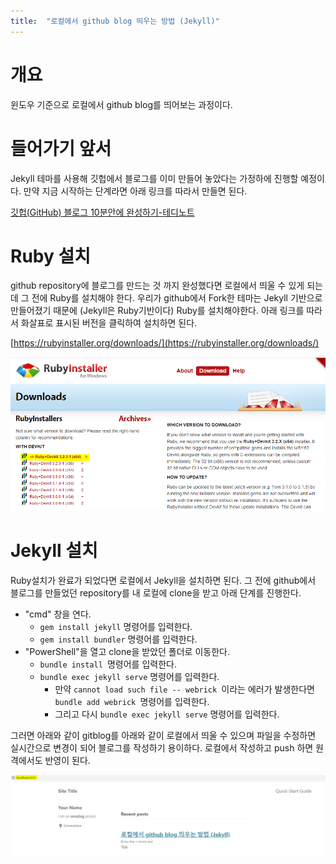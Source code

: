 ```yaml
---
title:  "로컬에서 github blog 띄우는 방법 (Jekyll)"
---
```

# 개요

윈도우 기준으로 로컬에서 github blog를 띄어보는 과정이다.

# 들어가기 앞서

Jekyll 테마를 사용해 깃헙에서 블로그를 이미 만들어 놓았다는 가정하에 진행할 예정이다. 만약 지금 시작하는 단계라면 아래 링크를 따라서 만들면 된다.

[깃헙(GitHub) 블로그 10분안에 완성하기-테디노트](https://youtu.be/ACzFIAOsfpM?feature=shared)

# Ruby 설치

github repository에 블로그를 만드는 것 까지 완성했다면 로컬에서 띄울 수 있게 되는데 그 전에 Ruby를 설치해야 한다. 우리가 github에서 Fork한 테마는 Jekyll 기반으로 만들어졌기 때문에 (Jekyll은 Ruby기반이다) Ruby를 설치해야한다. 아래 링크를 따라서 화살표로 표시된 버전을 클릭하여 설치하면 된다.

[https://rubyinstaller.org/downloads/](https://rubyinstaller.org/downloads/)

![1712765352064](../images/2024-04-10-first/1712765352064.png)

# Jekyll 설치

Ruby설치가 완료가 되었다면 로컬에서 Jekyll을 설치하면 된다. 그 전에 github에서 블로그를 만들었던 repository를 내 로컬에 clone을 받고 아래 단계를 진행한다.

* "cmd" 창을 연다.
  * `gem install jekyll` 명령어를 입력한다.
  * `gem install bundler` 명령어를 입력한다.
* "PowerShell"을 열고 clone을 받았던 폴더로 이동한다.
  * `bundle install `명령어를 입력한다.
  * `bundle exec jekyll serve` 명령어를 입력한다.
    * 만약 `cannot load such file -- webrick `이라는 에러가 발생한다면 `bundle add webrick `명령어를 입력한다.
    * 그리고 다시 `bundle exec jekyll serve` 명령어를 입력한다.

그러면 아래와 같이 gitblog를 아래와 같이 로컬에서 띄울 수 있으며 파일을 수정하면 실시간으로 변경이 되어 블로그를 작성하기 용이하다. 로컬에서 작성하고 push 하면 원격에서도 반영이 된다.

![1712766168030](../images//2024-04-10-first/1712766168030.png)

